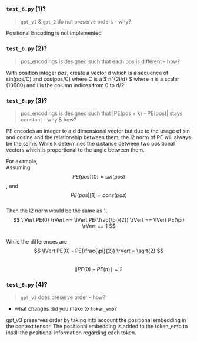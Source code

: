 <script src="https://cdn.mathjax.org/mathjax/latest/MathJax.js?config=TeX-AMS-MML_HTMLorMML" type="text/javascript"></script>

### `test_6.py` (1)?

> `gpt_v1` & `gpt_2` do not preserve orders  - why?

Positional Encoding is not implemented

### `test_6.py` (2)?

> pos_encodings is designed such that each pos is different - how?
  
With position integer *pos*, create a vector d which is a sequence of sin(pos/C) and cos(pos/C) where C is a $ n^{2i/d} $ where n is a scalar (10000) and i is the column indices from 0 to d/2

### `test_6.py` (3)?

> pos_encodings is designed such that  |PE(pos + k) - PE(pos)| stays constant - why & how?

PE encodes an integer to a d dimensional vector but due to the usage of sin and cosine and the relationship between them, the l2 norm of PE will always be the same. While k determines the distance between two positional vectors which is proportional to the angle between them.   

For example,  
Assuming 
$$PE(pos)[0] = sin(pos) $$, and  
$$ PE(pos)[1] = cons(pos) $$  
Then the l2 norm would be the same as 1,  
$$ \lVert PE(0) \rVert == \lVert PE(\frac{\pi}{2}) \rVert == \lVert PE(\pi) \rVert == 1 $$  
While the differences are  
$$ \lVert PE(0) - PE(\frac{\pi}{2}) \rVert = \sqrt{2}  $$  
$$ \lVert PE(0) - PE(\pi) \rVert = 2 $$


### `test_6.py` (4)?

>  `gpt_v3` does preserve order  - how?

-  what changes did you make to `token_emb`?

gpt_v3 preserves order by taking into account the positional embedding in the context tensor. The positional embedding is added to the token_emb to instill the positional information regarding each token. 